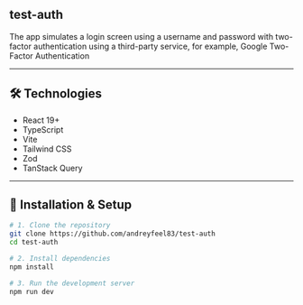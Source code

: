 ## test-auth
The app simulates a login screen using a username and password with two-factor authentication using a third-party service, for example, Google Two-Factor Authentication

---

## 🛠 Technologies

- React 19+
- TypeScript
- Vite
- Tailwind CSS
- Zod
- TanStack Query

---

## 🚀 Installation & Setup

```bash
# 1. Clone the repository
git clone https://github.com/andreyfeel83/test-auth
cd test-auth

# 2. Install dependencies
npm install

# 3. Run the development server
npm run dev
```